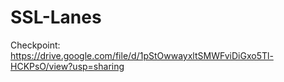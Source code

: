 # SSL-Lanes

Checkpoint: https://drive.google.com/file/d/1pStOwwayxltSMWFviDiGxo5Tl-HCKPsO/view?usp=sharing
